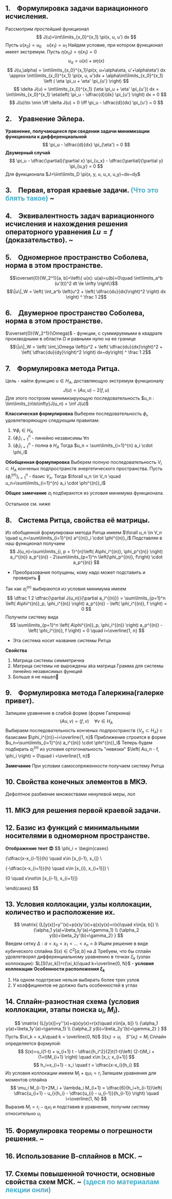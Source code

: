 ## 1.    Формулировка задачи вариационного исчисления.
Рассмотрим *простейший* функционал
$$
J(u)=\int\limits_{x_0}^{x_1} \pi(x, u, u') dx
$$
Пусть $u(x_0) = u_0\quad u(x_1)=u_1$
Найдем условие, при котором функционал имеет экстремум.
Пусть $\eta(x_0)=\eta(x_1)=0$
$$
u_\alpha = u(x) + \alpha \eta(x)
$$
$$
J(u_\alpha) = \int\limits_{x_0}^{x_1}\pi(x, u+\alpha\eta, u'+\alpha\eta') dx \approx \int\limits_{x_0}^{x_1} \pi(x, u, u')dx + \alpha\int\limits_{x_0}^{x_1} \left ( 
\eta \pi_u + \eta' \pi_{u'}
\right)
$$
$$
\delta J(u) = \int\limits_{x_0}^{x_1} (\eta \pi_u + \eta' \pi_{u'}) dx = \int\limits_{x_0}^{x_1} \eta\left( 
\pi_u - \dfrac{d}{dx} \pi_{u'}
\right) dx = 0
$$
$$
J(u)\to \min \iff \delta J(u) = 0 \iff \pi_u - \dfrac{d}{dx} \pi_{u'} = 0
$$

## 2.    Уравнение Эйлера.
**Уравнение, получающееся при сведении задачи минимизации функционала к дифференциальной**
$$
\pi_u - \dfrac{d}{dx} \pi_{\eta'} = 0
$$
**Двумерный случай**
$$
\pi_u - \dfrac{\partial}{\partial x} \pi_{u_x} - \dfrac{\partial}{\partial y} \pi_{u_y} = 0
$$
Для функционала $J=\iint\limits_D \pi(x, y, u, u_x, u_y)~dx~dy$

## 3.    Первая, вторая краевые задачи. <font color="#4bacc6">(Что это блять такое)</font> ~
## 4.    Эквивалентность задач вариационного исчисления и нахождения решения операторного уравнения $Lu=f$  (доказательство). ~
## 5.    Одномерное пространство Соболева, норма в этом пространстве.
$$\overset{0}{W_2^1}[a, b]=\left\{ u(x): u(a)=u(b)=0\quad \int\limits_a^b (u'(t))^2 dt \le \infty \right\}$$
$$\|u\|_W = \left( \int_a^b \left(u^2 + \left( \dfrac{du}{dx}\right)^2 \right) dx \right) ^ \frac 1 2$$

## 6.    Двумерное пространство Соболева, норма в этом пространстве.

$\overset{0}{W_2^1}(\Omega)$ - функции, с суммируемыми в квадрате производными в области $\Omega$ и равными нулю на ее границе
$$\|u\|_W = \left( \iint_\Omega \left(u^2 + \left( \dfrac{du}{dx}\right)^2 + \left( \dfrac{du}{dy}\right)^2 \right) dx~dy\right) ^ \frac 1 2$$

## 7.    Формулировка метода Ритца.
Цель - найти функцию $u\in H_A$, доставляющую экстремум функционалу
$$
J(u)=(Au, u) - 2(f, u)
$$
Для этого построим минимизирующую последовательность $u_n : \lim\limits_{n\to\infty}J(u_n) = \inf J(u)$

**Классическая формулировка**
Выберем последовательность $\phi_i$, удовлетворяющую следующим правилам:
1. $\forall \phi_i \in H_A$
2. $\{\phi_i\}_{i=1}^{n}$ - линейно независимы $\forall n$
3. $\{\phi_i\}_{i=1}^{n}$ - полна в $H_A$
Тогда $u_n = \sum\limits_{i=1}^{n} a_i \cdot \phi_i$

**Обобщенная формулировка**
Выберем полную последовательность $V_i \subset H_A$ конченых подпространств энергетического пространства.
Пусть $\{\phi_i^{(n)}\}_{i=1}^{n}$ - базис $V_n$. Тогда $\forall u_n \in V_n \quad u_n=\sum\limits_{i=1}^{n} a_i \cdot \phi^{(n)}_i$

**Общее замечание**
$a_i$ подбираются из условия минимума функционала.

Остальное см. ниже
## 8.    Система Ритца, свойства её матрицы.
Из обобщенной формулировки метода Ритца имеем $\forall u_n \in V_n \quad u_n=\sum\limits_{i=1}^{n} a^{(n)}_i \cdot \phi^{(n)}_i$
Подставляя в наш функционал получаем
$$
J(u_n)=\sum\limits_{i, p = 1}^{n}\left( A\phi_i^{(n)}, \phi_p^{(n)} \right) a_i^{(n)} a_p^{(n)} - 2\sum\limits_{p=1}^n \left(\phi_p^{(n)}, f\right) \cdot a_p^{(n)}
$$
- Преобразования попущены, кому надо может подставить и проверить 👾

Так как $a_i^{(n)}$ выбираются из условия минимума имеем
$$
\dfrac 1 2 \dfrac{\partial J(u_n)}{\partial a_i^{(n)}} = \sum\limits_{p=1}^n \left( A\phi^{(n)}_p, \phi_i^{(n)} \right) a_p^{(n)} - \left( \phi_i^{(n)}, f \right) = 0
$$
Получили систему вида 
$$
\sum\limits_{p=1}^n \left( A\phi^{(n)}_p, \phi_i^{(n)} \right) a_p^{(n)} - \left( \phi_i^{(n)}, f \right) = 0 \quad i=\overline{1, n}
$$
- Эта система носит название системы Ритца

**Свойства**
1. Матрица системы симметрична
2. Матрица системы не вырождены
	aka матрица Грамма для системы линейно независимых функций
3. Больше я не нашел👾

## 9.    Формулировка метода Галеркина(галерке привет).
Запишем уравнение в слабой форме (форме Галеркина)
$$
(Au, v) = (f, v) \quad \forall v\in H_A
$$
Выбираем последовательность конченых подпространств $\{V_n \subset H_A \}$ с базисами $\phi_i^{(n)}~i=\overline{1, n}$
Приближение строится в форме $u_n=\sum\limits_{i=1}^{n} a_i^{(n)} \cdot \phi^{(n)}_i$
Теперь будем подбирать $a_i^{(n)}$ из условия ортогональность "невязки" $\left( Au_n - f, \phi_i \right) = 0\quad i =\overline{1, n}$

**Замечание**
	При условии самосопряженности получаем систему Ритца

## 10. Свойства конечных элементов в МКЭ.
Дефолтное разбиение множествами ненулевой меры, лол
## 11. МКЭ для решения первой краевой задачи.
## 12. Базис из функций с минимальными носителями в одномерном пространстве.
**Отображение тент 😍**
$$
\phi_i = \begin{cases}

{\dfrac{x-x_{i-1}}{h} \quad x\in [x_{i-1}, x_i]} \\

{-\dfrac{x-x_{i+1}}{h} \quad x\in [x_{i}, x_{i+1}]} \\

{0 \quad x\not\in [x_{i-1}, x_{i+1}]}

\end{cases}
$$

## 13. Условия коллокации, узлы коллокации, количество и расположение их.
$$
\matrix{
{L[y(x)]=y''(x)+p(x)y'(x)+q(x)y(x)=r(x)\quad x\in[a, b]} \\
{\alpha_1 y(a)+\beta_1y'(a)=\gamma_1} \\
{\alpha_2 y(b)+\beta_2y'(b)=\gamma_2}
}
$$
Введем сетку $\Delta: a = x_0 < x_1 < \ldots < x_n = b$
Ищем решение в виде кубического сплайна $S(x)\in C^2[a, b]$ на $\Delta$
Требуем, что бы сплайн удовлетворял дифференциальному уравнению в точках $\xi_k$ (узлах коллокации):
$L[S(\xi_k)]=r(\xi_k)\quad k=\overline{0, N}$ - **условия коллокации**
**Особенности расположения $\xi_k$**
1. На одном подотрезке нельзя выбирать более трех узлов
2. У коэффициентов не должно быть особенностей в углах

## 14. Сплайн-разностная схема (условия коллокации, этапы поиска $u_{i}, M_{i}$). 
$$
\matrix{
{L[y(x)]=y''(x)+q(x)y(x)=r(x)\quad x\in[a, b]} \\
{\alpha_1 y(a)+\beta_1y'(a)=\gamma_1} \\
{\alpha_2 y(b)+\beta_2y'(b)=\gamma_2}
}
$$
Пусть $\xi_k = x_k\quad k = \overline{0, N}$
$S(x_i)=u_i\quad S''(x_i)=M_i$
Сплайн определяется формулой:
$$
S(x)=u_i(1-t) + u_{i+1} t - \dfrac{h_i^2}{2}t(1-t)\left( (2-t)M_i + (1+t)M_{i+1}  \right) \quad x\in [x_i; x_{i+1}]
$$
$$
h_i=x_{i+1} - x_i \quad t = \dfrac{x-x_i}{h_i}
$$
Из условия коллокации имеем $M_i+q_i u_i = r_i$
Запишем уравнения для моментов сплайна
$$
\mu_i M_{i-1}+2M_i + \lambda_i M_{i+1} = \dfrac{6}{h_i+h_{i-1}}\left( \dfrac{u_{i+1} - u_i}{h_i} - \dfrac{u_{i} - u_{i-1}}{h_{i-1}}  \right) \quad i=\overline{1, N}
$$
Выразив $M_i=r_i-q_i u_i$ и подставив в уравнение, получим систему относительно $u_i$

## 15. Формулировка теоремы о погрешности решения. ~
## 16. Использование В-сплайнов в МСК. ~
## 17. Схемы повышенной точности, основные свойства схем МСК. ~ <font color="#4bacc6">(здеся по материалам лекции онли)</font>
